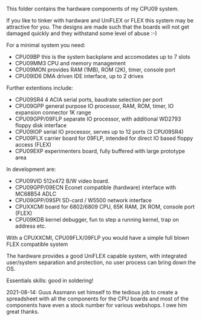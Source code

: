 This folder contains the hardware components of my CPU09 system.

If you like to tinker with hardware and UniFLEX or FLEX this system
may be attractive for you. The designs are made such that the boards
will not get damaged quickly and they withstand some level of abuse :-)

For a minimal system you need:
* CPU09BP       this is the system backplane and accomodates up to 7 slots
* CPU09MM3      CPU and memory management
* CPU09MON      provides RAM (1MB), ROM (2K), timer, console port
* CPU09ID6      DMA driven IDE interface, up to 2 drives

Further extentions include:
* CPU09SR4          4 ACIA serial ports, baudrate selection per port
* CPU09GPP          general purpose IO processor, RAM, ROM, timer, IO expansion connector 1K range
* CPU09GPP/09FLP    separate IO processor, with additional WD2793 floppy disk interface
* CPU09IOP          serial IO processor, serves up to 12 ports (3 CPU09SR4)
* CPU09FLX          carrier board for 09FLP, intended for direct IO based floppy access (FLEX)
* CPU09EXP          experimenters board, fully buffered with large prototype area

In development are:
* CPU09VID          512x472 B/W video board.
* CPU09GPP/09ECN    Econet compatible (hardware) interface with MC68B54 ADLC
* CPU09GPP/09SPI    SD-card / W5500 network interface
* CPUXXCMI          board for 6802/6809 CPU, 65K RAM, 2K ROM, console port (FLEX)
* CPU09KDB          kernel debugger, fun to step a running kernel, trap on address etc.

With a CPUXXCMI, CPU09FLX/09FLP you would have a simple full blown FLEX compatible system

The hardware provides a good UniFLEX capable system, with integrated user/system separation
and protection, no user process can bring down the OS.


Essentials skills: good in soldering!


2021-08-14: Guus Assmann set himself to the tedious job to create a spreadsheet with all the components for the CPU boards and most of the components have even a stock
number for various webshops. I owe him great thanks.

